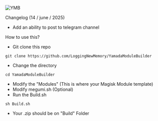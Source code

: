 ![YMB](https://github.com/user-attachments/assets/6c98b53c-c320-4565-9ae0-f7fbc9136936)

Changelog (14 / june / 2025)
- Add an ability to post to telegram channel 

How to use this?

- Git clone this repo
```
git clone https://github.com/LoggingNewMemory/YamadaModuleBuilder
```
- Change the directory
```
cd YamadaModuleBuilder
```
- Modify the "Modules" (This is where your Magisk Module template)
- Modify megumi.sh (Optional)
- Run the Build.sh
```
sh Build.sh
```
- Your .zip should be on "Build" Folder
